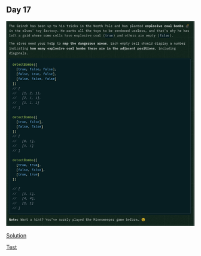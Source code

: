 ## Day 17

![instructions](./instructions.png)

[Solution](./solution.js)

[Test](../../../tests/2024/day17.test.js)
